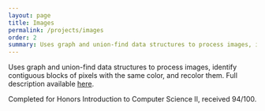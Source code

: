 ```yaml
---
layout: page
title: Images
permalink: /projects/images
order: 2
summary: Uses graph and union-find data structures to process images, identify contiguous blocks of pixels with the same color, and recolor them.
---
```


Uses graph and union-find data structures to process images, identify contiguous blocks of pixels with the same color, and recolor them. 
Full description available <a href="https://bwaldman.dev/projects/images.pdf">here</a>.

Completed for Honors Introduction to Computer Science II, received 94/100.
